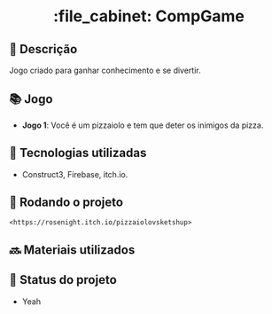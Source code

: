 
<h1 align="center">:file_cabinet: CompGame </h1>

## :memo: Descrição
Jogo criado para ganhar conhecimento e se divertir.
## :books: Jogo
* <b>Jogo 1</b>: Você é um pizzaiolo e tem que deter os inimigos da pizza.

## :wrench: Tecnologias utilizadas
* Construct3, Firebase, itch.io.

## :rocket: Rodando o projeto
```
<https://rosenight.itch.io/pizzaiolovsketshup>
```

## :soon: Materiais utilizados

## :dart: Status do projeto
* Yeah
